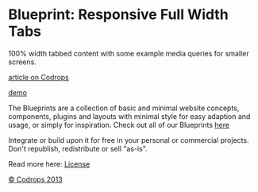 Blueprint: Responsive Full Width Tabs
=========

100% width tabbed content with some example media queries for smaller screens. 

[article on Codrops](http://tympanus.net/codrops/?p=18521)

[demo](http://tympanus.net/Blueprints/FullWidthTabs/)

The Blueprints are a collection of basic and minimal website concepts, components, plugins and layouts with minimal style for easy adaption and usage, or simply for inspiration.
Check out all of our Blueprints [here](http://tympanus.net/codrops/category/blueprints/)

Integrate or build upon it for free in your personal or commercial projects. Don't republish, redistribute or sell "as-is". 

Read more here: [License](http://tympanus.net/codrops/licensing/)

[© Codrops 2013](http://www.codrops.com)